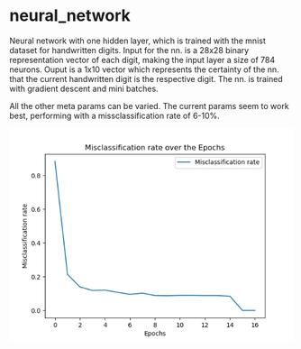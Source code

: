 # neural_network

Neural network with one hidden layer, which is trained with the mnist dataset for handwritten digits. Input for the nn. is a 28x28 binary representation vector of each digit, making the input layer a size of 784 neurons. Ouput is a 1x10 vector which represents the certainty of the nn. that the current handwritten digit is the respective digit. The nn. is trained with gradient descent and mini batches.

All the other meta params can be varied. The current params seem to work best, performing with a missclassification rate of 6-10%.


 ![Performance of the neural network](neural_network.png)
